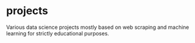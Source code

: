 # projects
Various data science projects mostly based on web scraping and machine learning for strictly educational purposes.

